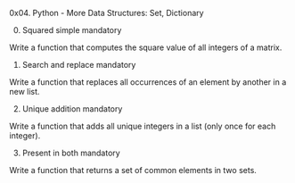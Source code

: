 0x04. Python - More Data Structures: Set, Dictionary

0. Squared simple
mandatory

Write a function that computes the square value of all integers of a matrix.


1. Search and replace
mandatory

Write a function that replaces all occurrences of an element by another in a new list.


2. Unique addition
mandatory

Write a function that adds all unique integers in a list (only once for each integer).


3. Present in both
mandatory

Write a function that returns a set of common elements in two sets.
